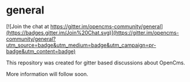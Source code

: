 # general

[![Join the chat at https://gitter.im/opencms-community/general](https://badges.gitter.im/Join%20Chat.svg)](https://gitter.im/opencms-community/general?utm_source=badge&utm_medium=badge&utm_campaign=pr-badge&utm_content=badge)

This repository was created for gitter based discussions about OpenCms. 

More information will follow soon. 
